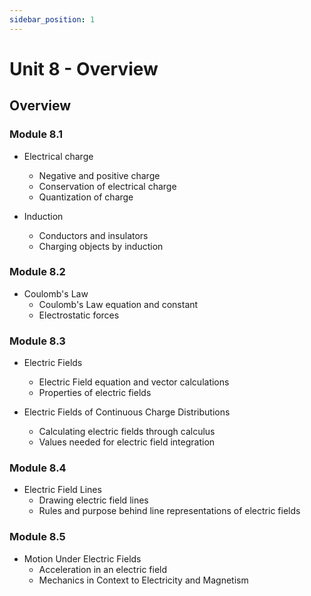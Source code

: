 ```yaml
---
sidebar_position: 1
---
```


# Unit 8 - Overview

## Overview

### Module 8.1

* Electrical charge
  * Negative and positive charge
  * Conservation of electrical charge
  * Quantization of charge

* Induction
  * Conductors and insulators
  * Charging objects by induction

### Module 8.2

* Coulomb's Law
  * Coulomb's Law equation and constant
  * Electrostatic forces

### Module 8.3

* Electric Fields
  * Electric Field equation and vector calculations
  * Properties of electric fields

* Electric Fields of Continuous Charge Distributions
  * Calculating electric fields through calculus
  * Values needed for electric field integration

### Module 8.4

* Electric Field Lines
  * Drawing electric field lines
  * Rules and purpose behind line representations of electric fields

### Module 8.5

* Motion Under Electric Fields
  * Acceleration in an electric field
  * Mechanics in Context to Electricity and Magnetism
